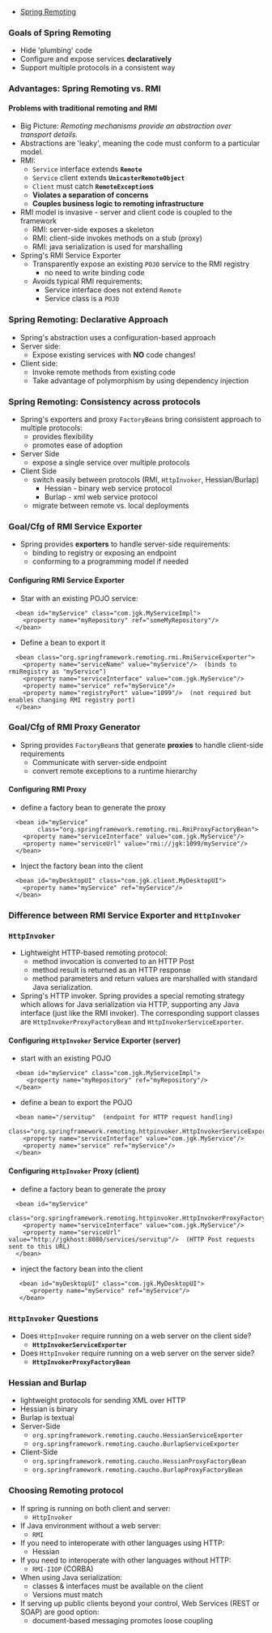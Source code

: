   * [Spring Remoting](http://static.springsource.org/spring/docs/2.5.x/reference/remoting.html)

### Goals of Spring Remoting ###
  * Hide 'plumbing' code
  * Configure and expose services **declaratively**
  * Support multiple protocols in a consistent way

### Advantages: Spring Remoting vs. RMI ###
#### Problems with traditional remoting and RMI ####
  * Big Picture: _Remoting mechanisms provide an abstraction over transport details._
  * Abstractions are 'leaky', meaning the code must conform to a particular model.
  * RMI:
    * `Service` interface extends **`Remote`**
    * `Service` client extends **`UnicasterRemoteObject`**
    * `Client` must catch **`RemoteException`s**
    * **Violates a separation of concerns**
    * **Couples business logic to remoting infrastructure**
  * RMI model is invasive - server and client code is coupled to the framework
    * RMI: server-side exposes a skeleton
    * RMI: client-side invokes methods on a stub (proxy)
    * RMI: java serialization is used for marshalling
  * Spring's RMI Service Exporter
    * Transparently expose an existing `POJO` service to the RMI registry
      * no need to write binding code
    * Avoids typical RMI requirements:
      * Service interface does not extend `Remote`
      * Service class is a `POJO`

### Spring Remoting:  Declarative Approach ###
  * Spring's abstraction uses a configuration-based approach
  * Server side:
    * Expose existing services with **NO** code changes!
  * Client side:
    * Invoke remote methods from existing code
    * Take advantage of polymorphism by using dependency injection
### Spring Remoting: Consistency across protocols ###
  * Spring's exporters and proxy `FactoryBean`s bring consistent approach to multiple protocols:
    * provides flexibility
    * promotes ease of adoption
  * Server Side
    * expose a single service over multiple protocols
  * Client Side
    * switch easily between protocols (RMI, `HttpInvoker`, Hessian/Burlap)
      * Hessian - binary web service protocol
      * Burlap - xml web service protocol
    * migrate between remote vs. local deployments

### Goal/Cfg of RMI Service Exporter ###
  * Spring provides **exporters** to handle server-side requirements:
    * binding to registry or exposing an endpoint
    * conforming to a programming model if needed

#### Configuring RMI Service Exporter ####
  * Star with an existing POJO service:
```
  <bean id="myService" class="com.jgk.MyServiceImpl">
    <property name="myRepository" ref="someMyRepository"/>
  </bean>
```
  * Define a bean to export it
```
  <bean class="org.springframework.remoting.rmi.RmiServiceExporter">
    <property name="serviceName" value="myService"/>  (binds to rmiRegistry as "myService")
    <property name="serviceInterface" value="com.jgk.MyService"/>
    <property name="service" ref="myService"/>
    <property name="registryPort" value="1099"/>  (not required but enables changing RMI registry port)
  </bean>
```

### Goal/Cfg of RMI Proxy Generator ###
  * Spring provides `FactoryBean`s that generate **proxies** to handle client-side requirements
    * Communicate with server-side endpoint
    * convert remote exceptions to a runtime hierarchy
#### Configuring RMI Proxy ####
  * define a factory bean to generate the proxy
```
  <bean id="myService"
        class="org.springframework.remoting.rmi.RmiProxyFactoryBean">
    <property name="serviceInterface" value="com.jgk.MyService"/>
    <property name="serviceUrl" value="rmi://jgk:1099/myService"/>
  </bean>
```
  * Inject the factory bean into the client
```
  <bean id="myDesktopUI" class="com.jgk.client.MyDesktopUI">
    <property name="myService" ref="myService"/>
  </bean>
```

### Difference between RMI Service Exporter and `HttpInvoker` ###
### `HttpInvoker` ###
  * Lightweight HTTP-based remoting protocol:
    * method invocation is converted to an HTTP Post
    * method result is returned as an HTTP response
    * method parameters and return values are marshalled with standard Java serialization.
  * Spring's HTTP invoker. Spring provides a special remoting strategy which allows for Java serialization via HTTP, supporting any Java interface (just like the RMI invoker). The corresponding support classes are `HttpInvokerProxyFactoryBean` and `HttpInvokerServiceExporter`.
#### Configuring `HttpInvoker` Service Exporter (server) ####
  * start with an existing POJO
```
  <bean id="myService" class="com.jgk.MyServiceImpl">
     <property name="myRepository" ref="myRepository"/>
  </bean>
```
  * define a bean to export the POJO
```
  <bean name="/servitup"  (endpoint for HTTP request handling)
     class="org.springframework.remoting.httpinvoker.HttpInvokerServiceExporter">
    <property name="serviceInterface" value="com.jgk.MyService"/>
    <property name="service" ref="myService"/>
  </bean>
```
#### Configuring `HttpInvoker` Proxy (client) ####
  * define a factory bean to generate the proxy
```
  <bean id="myService"
       class="org.springframework.remoting.httpinvoker.HttpInvokerProxyFactoryBean">
    <property name="serviceInterface" value="com.jgk.MyService"/>
    <property name="serviceUrl" value="http://jgkhost:8080/services/servitup"/>  (HTTP Post requests sent to this URL)
  </bean>
```
  * inject the factory bean into the client
```
   <bean id="myDesktopUI" class="com.jgk.MyDesktopUI">
      <property name="myService" ref="myService"/>
   </bean>
```
### `HttpInvoker` Questions ###
  * Does `HttpInvoker` require running on a web server on the client side?
    * **`HttpInvokerServiceExporter`**
  * Does `HttpInvoker` require running on a web server on the server side?
    * **`HttpInvokerProxyFactoryBean`**


### Hessian and Burlap ###
  * lightweight protocols for sending XML over HTTP
  * Hessian is binary
  * Burlap is textual
  * Server-Side
    * `org.springframework.remoting.caucho.HessianServiceExporter`
    * `org.springframework.remoting.caucho.BurlapServiceExporter`
  * Client-Side
    * `org.springframework.remoting.caucho.HessianProxyFactoryBean`
    * `org.springframework.remoting.caucho.BurlapProxyFactoryBean`

### Choosing Remoting protocol ###
  * If spring is running on both client and server:
    * `HttpInvoker`
  * If Java environment without a web server:
    * `RMI`
  * If you need to interoperate with other languages using HTTP:
    * Hessian
  * If you need to interoperate with other languages without HTTP:
    * `RMI-IIOP` (CORBA)
  * When using Java serialization:
    * classes & interfaces must be available on the client
    * Versions must match
  * If serving up public clients beyond your control, Web Services (REST or SOAP) are good option:
    * document-based messaging promotes loose coupling